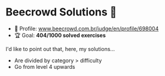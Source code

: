 # Beecrowd Solutions 🐝

* 👤 Profile: www.beecrowd.com.br/judge/en/profile/698004
* 🏆 Goal: **404/1000 solved exercises**

I'd like to point out that, here, my solutions...

* Are divided by category > difficulty
* Go from level 4 upwards
